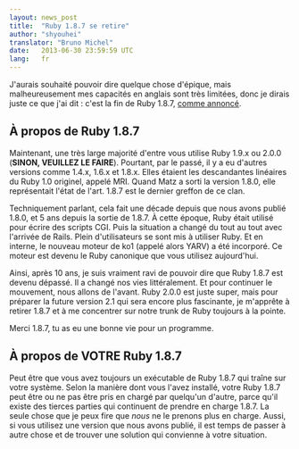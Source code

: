 ```yaml
---
layout: news_post
title:  "Ruby 1.8.7 se retire"
author: "shyouhei"
translator: "Bruno Michel"
date:   2013-06-30 23:59:59 UTC
lang:   fr
---
```


J'aurais souhaité pouvoir dire quelque chose d'épique, mais malheureusement
mes capacités en anglais sont très limitées, donc je dirais juste ce que j'ai
dit : c'est la fin de Ruby 1.8.7, [comme annoncé][1].

[1]: http://www.ruby-lang.org/fr/news/2011/10/06/les-plans-pour-ruby-1-8-7/

## À propos de  Ruby 1.8.7

Maintenant, une très large majorité d'entre vous utilise Ruby 1.9.x ou 2.0.0
(**SINON, VEUILLEZ LE FAIRE**). Pourtant, par le passé, il y a eu d'autres
versions comme 1.4.x, 1.6.x et 1.8.x. Elles étaient les descandantes linéaires
du Ruby 1.0 originel, appelé MRI. Quand Matz a sorti la version 1.8.0, elle
représentait l'état de l'art. 1.8.7 est le dernier greffon de ce clan.

Techniquement parlant, cela fait une décade depuis que nous avons publié
1.8.0, et 5 ans depuis la sortie de 1.8.7. À cette époque, Ruby était utilisé
pour écrire des scripts CGI. Puis la situation a changé du tout au tout avec
l'arrivée de Rails. Plein d'utilisateurs se sont mis à utiliser Ruby. Et en
interne, le nouveau moteur de ko1 (appelé alors YARV) a été incorporé. Ce
moteur est devenu le Ruby canonique que vous utilisez aujourd'hui.

Ainsi, après 10 ans, je suis vraiment ravi de pouvoir dire que Ruby 1.8.7 est
devenu dépassé. Il a changé nos vies littéralement. Et pour continuer le
mouvement, nous allons de l'avant. Ruby 2.0.0 est juste super, mais pour
préparer la future version 2.1 qui sera encore plus fascinante, je m'apprête à
retirer 1.8.7 et à me concentrer sur notre trunk de Ruby toujours à la pointe.

Merci 1.8.7, tu as eu une bonne vie pour un programme.

## À propos de VOTRE Ruby 1.8.7

Peut être que vous avez toujours un exécutable de Ruby 1.8.7 qui traîne sur
votre système. Selon la manière dont vous l'avez installé, votre Ruby 1.8.7
peut être ou ne pas être pris en chargé par quelqu'un d'autre, parce qu'il
existe des tierces parties qui continuent de prendre en charge 1.8.7. La
seule chose que je peux fire que _nous_ ne le prenons plus en charge. Aussi,
si vous utilisez une version que nous avons publié, il est temps de passer à
autre chose et de trouver une solution qui convienne à votre situation.
